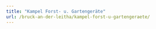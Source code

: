 ```yaml
---
title: "Kampel Forst- u. Gartengeräte"
url: /bruck-an-der-leitha/kampel-forst-u-gartengeraete/
---
```

